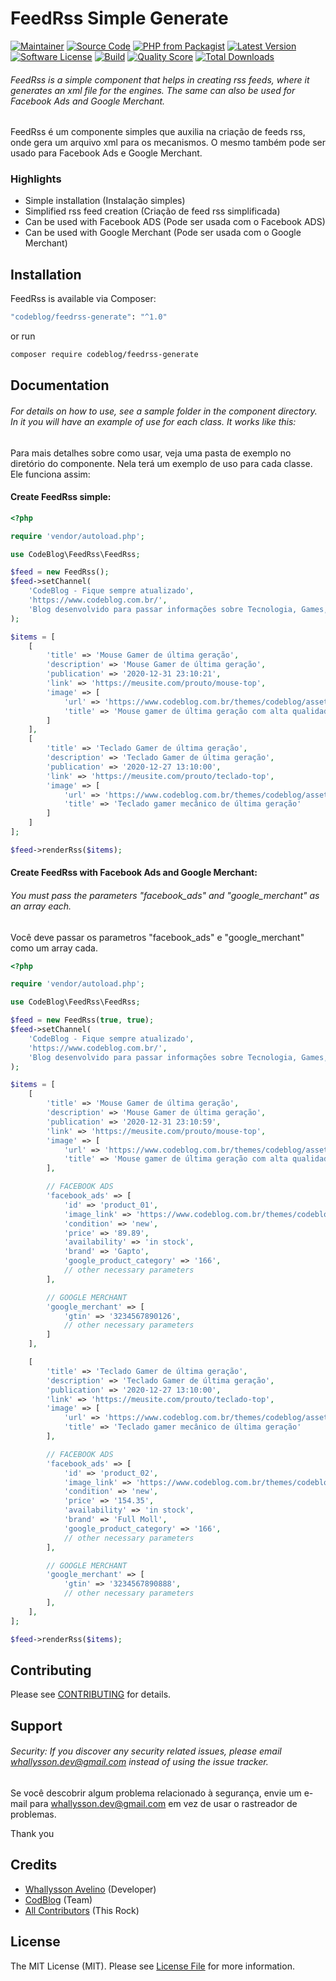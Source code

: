 # FeedRss Simple Generate 

[![Maintainer](http://img.shields.io/badge/maintainer-@whallysson-blue.svg?style=flat-square)](https://twitter.com/whallysson)
[![Source Code](http://img.shields.io/badge/source-codeblog/feedrssgenerate-blue.svg?style=flat-square)](https://github.com/whallysson/feedrss-generate)
[![PHP from Packagist](https://img.shields.io/packagist/php-v/codeblog/feedrss-generate.svg?style=flat-square)](https://packagist.org/packages/codeblog/feedrss-generate)
[![Latest Version](https://img.shields.io/github/release/whallysson/feedrss-generate.svg?style=flat-square)](https://github.com/whallysson/feedrss-generate/releases)
[![Software License](https://img.shields.io/badge/license-MIT-brightgreen.svg?style=flat-square)](LICENSE)
[![Build](https://img.shields.io/scrutinizer/build/g/whallysson/feedrss-generate.svg?style=flat-square)](https://scrutinizer-ci.com/g/whallysson/feedrss-generate)
[![Quality Score](https://img.shields.io/scrutinizer/g/whallysson/feedrss-generate.svg?style=flat-square)](https://scrutinizer-ci.com/g/whallysson/feedrss-generate)
[![Total Downloads](https://img.shields.io/packagist/dt/codeblog/feedrss-generate.svg?style=flat-square)](https://packagist.org/packages/codeblog/feedrss-generate)

###### FeedRss is a simple component that helps in creating rss feeds, where it generates an xml file for the engines. The same can also be used for Facebook Ads and Google Merchant.

FeedRss é um componente simples que auxilia na criação de feeds rss, onde gera um arquivo xml para os mecanismos. O mesmo também pode ser usado para Facebook Ads e Google Merchant.


### Highlights

- Simple installation (Instalação simples)
- Simplified rss feed creation (Criação de feed rss simplificada)
- Can be used with Facebook ADS (Pode ser usada com o Facebook ADS)
- Can be used with Google Merchant (Pode ser usada com o Google Merchant)

## Installation

FeedRss is available via Composer:

```bash
"codeblog/feedrss-generate": "^1.0"
```

or run

```bash
composer require codeblog/feedrss-generate
```

## Documentation

###### For details on how to use, see a sample folder in the component directory. In it you will have an example of use for each class. It works like this:

Para mais detalhes sobre como usar, veja uma pasta de exemplo no diretório do componente. Nela terá um exemplo de uso para cada classe. Ele funciona assim:

#### Create FeedRss simple:

```php
<?php

require 'vendor/autoload.php';

use CodeBlog\FeedRss\FeedRss;

$feed = new FeedRss();
$feed->setChannel(
    'CodeBlog - Fique sempre atualizado',
    'https://www.codeblog.com.br/',
    'Blog desenvolvido para passar informações sobre Tecnologia, Games, Programação e Entreterimento!'
);

$items = [
    [
        'title' => 'Mouse Gamer de última geração',
        'description' => 'Mouse Gamer de última geração',
        'publication' => '2020-12-31 23:10:21',
        'link' => 'https://meusite.com/prouto/mouse-top',
        'image' => [
            'url' => 'https://www.codeblog.com.br/themes/codeblog/assets/images/CodeBlogLogo.png',
            'title' => 'Mouse gamer de última geração com alta qualidade'
        ]
    ],
    [
        'title' => 'Teclado Gamer de última geração',
        'description' => 'Teclado Gamer de última geração',
        'publication' => '2020-12-27 13:10:00',
        'link' => 'https://meusite.com/prouto/teclado-top',
        'image' => [
            'url' => 'https://www.codeblog.com.br/themes/codeblog/assets/images/CodeBlogLogo.png',
            'title' => 'Teclado gamer mecânico de última geração'
        ]
    ]
];

$feed->renderRss($items);
```

#### Create FeedRss with Facebook Ads and Google Merchant:
###### You must pass the parameters "facebook_ads" and "google_merchant" as an array each.
Você deve passar os parametros "facebook_ads" e "google_merchant" como um array cada.

```php
<?php

require 'vendor/autoload.php';

use CodeBlog\FeedRss\FeedRss;

$feed = new FeedRss(true, true);
$feed->setChannel(
    'CodeBlog - Fique sempre atualizado',
    'https://www.codeblog.com.br/',
    'Blog desenvolvido para passar informações sobre Tecnologia, Games, Programação e Entreterimento!'
);

$items = [
    [
        'title' => 'Mouse Gamer de última geração',
        'description' => 'Mouse Gamer de última geração',
        'publication' => '2020-12-31 23:10:59',
        'link' => 'https://meusite.com/prouto/mouse-top',
        'image' => [
            'url' => 'https://www.codeblog.com.br/themes/codeblog/assets/images/CodeBlogLogo.png',
            'title' => 'Mouse gamer de última geração com alta qualidade'
        ],

        // FACEBOOK ADS
        'facebook_ads' => [
            'id' => 'product_01',
            'image_link' => 'https://www.codeblog.com.br/themes/codeblog/assets/images/CodeBlogLogo.png',
            'condition' => 'new',
            'price' => '89.89',
            'availability' => 'in stock',
            'brand' => 'Gapto',
            'google_product_category' => '166',
            // other necessary parameters
        ],

        // GOOGLE MERCHANT
        'google_merchant' => [
            'gtin' => '3234567890126',
            // other necessary parameters
        ]
    ],

    [
        'title' => 'Teclado Gamer de última geração',
        'description' => 'Teclado Gamer de última geração',
        'publication' => '2020-12-27 13:10:00',
        'link' => 'https://meusite.com/prouto/teclado-top',
        'image' => [
            'url' => 'https://www.codeblog.com.br/themes/codeblog/assets/images/CodeBlogLogo.png',
            'title' => 'Teclado gamer mecânico de última geração'
        ],

        // FACEBOOK ADS
        'facebook_ads' => [
            'id' => 'product_02',
            'image_link' => 'https://www.codeblog.com.br/themes/codeblog/assets/images/CodeBlogLogo.png',
            'condition' => 'new',
            'price' => '154.35',
            'availability' => 'in stock',
            'brand' => 'Full Moll',
            'google_product_category' => '166',
            // other necessary parameters
        ],

        // GOOGLE MERCHANT
        'google_merchant' => [
            'gtin' => '3234567890888',
            // other necessary parameters
        ],
    ],
];

$feed->renderRss($items);
```


## Contributing

Please see [CONTRIBUTING](https://github.com/whallysson/feedrss-generate/blob/master/CONTRIBUTING.md) for details.

## Support

###### Security: If you discover any security related issues, please email whallysson.dev@gmail.com instead of using the issue tracker.

Se você descobrir algum problema relacionado à segurança, envie um e-mail para whallysson.dev@gmail.com em vez de usar o rastreador de problemas.

Thank you

## Credits

- [Whallysson Avelino](https://github.com/whallysson) (Developer)
- [CodBlog](https://github.com/whallysson) (Team)
- [All Contributors](https://github.com/whallysson/feedrss-generate/contributors) (This Rock)

## License

The MIT License (MIT). Please see [License File](https://github.com/whallysson/feedrss-generate/blob/master/LICENSE) for more information.
